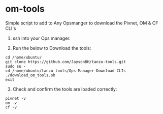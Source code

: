 # om-tools

Simple script to add to Any Opsmanger to download the Pivnet, OM &amp; CF CLI's

1. ssh into your Ops manager.

2. Run the below to Download the tools:

```
cd /home/ubuntu/
git clone https://github.com/JaysonBH/tanzu-tools.git
sudo su -
cd /home/ubuntu/tanzu-tools/Ops-Manager-Download-CLIs
./download_om_tools.sh
exit
```

3. Check and confirm the tools are loaded correctly:

```
pivnet -v
om -v
cf -v
```